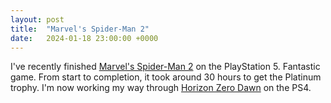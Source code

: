 ```yaml
---
layout: post
title:  "Marvel's Spider-Man 2"
date:   2024-01-18 23:00:00 +0000
---
```


I've recently finished [Marvel's Spider-Man 2](https://www.metacritic.com/game/marvels-spider-man-2/) on the PlayStation 5. Fantastic game. From start to completion, it took around 30 hours to get the Platinum trophy. I'm now working my way through [Horizon Zero Dawn](https://www.metacritic.com/game/horizon-zero-dawn/) on the PS4.
